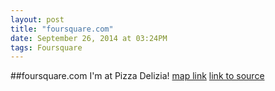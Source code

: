 ```yaml
---
layout: post
title: "foursquare.com"
date: September 26, 2014 at 03:24PM
tags: Foursquare
---
```

##foursquare.com
I'm at Pizza Delizia! [map link](http://ift.tt/1f7f9Fm)
[link to source](http://ift.tt/1v8VDTb) 
